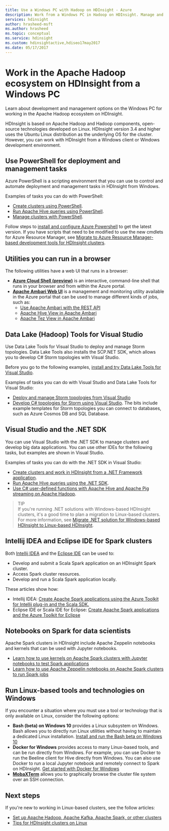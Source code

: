 ```yaml
---
title: Use a Windows PC with Hadoop on HDInsight - Azure
description: Work from a Windows PC in Hadoop on HDInsight. Manage and query clusters with PowerShell, Visual Studio, and Linux tools. Develop big data solutions with .NET.
services: hdinsight
author: hrasheed-msft
ms.author: hrasheed
ms.topic: conceptual
ms.service: hdinsight
ms.custom: hdinsightactive,hdiseo17may2017
ms.date: 05/17/2017
---
```


# Work in the Apache Hadoop ecosystem on HDInsight from a Windows PC

Learn about development and management options on the Windows PC for working in the Apache Hadoop ecosystem on HDInsight. 

HDInsight is based on Apache Hadoop and Hadoop components, open-source technologies developed on Linux. HDInsight version 3.4 and higher uses the Ubuntu Linux distribution as the underlying OS for the cluster. However, you can work with HDInsight from a Windows client or Windows development environment.

## Use PowerShell for deployment and management tasks
Azure PowerShell is a scripting environment that you can use to control and automate deployment and management tasks in HDInsight from Windows.

Examples of tasks you can do with PowerShell:

* [Create clusters using PowerShell](hdinsight-hadoop-create-linux-clusters-azure-powershell.md).
* [Run Apache Hive queries using PowerShell](hadoop/apache-hadoop-use-hive-powershell.md).
* [Manage clusters with PowerShell](hdinsight-administer-use-powershell.md).

Follow steps to [install and configure Azure Powershell](https://docs.microsoft.com/powershell/azure/install-azurerm-ps) to get the latest version. If you have scripts that need to be modified to use the new cmdlets for Azure Resource Manager, see [Migrate to Azure Resource Manager-based development tools for HDInsight clusters](hdinsight-hadoop-development-using-azure-resource-manager.md).

## Utilities you can run in a browser
The following utilities have a web UI that runs in a browser:
* **[Azure Cloud Shell (preview)](https://docs.microsoft.com/azure/cloud-shell/quickstart)** is an interactive, command-line shell that runs in your browser and from within the Azure portal.
* **[Apache Ambari Web UI](hdinsight-hadoop-manage-ambari.md)** is a management and monitoring utility available in the Azure portal that can be used to manage different kinds of jobs, such as:
    * [Use Apache Ambari with the REST API](hdinsight-hadoop-manage-ambari-rest-api.md)
    * [Apache Hive View in Apache Ambari](hadoop/apache-hadoop-use-hive-ambari-view.md)
    * [Apache Tez View in Apache Ambari](hdinsight-debug-ambari-tez-view.md)

## Data Lake (Hadoop) Tools for Visual Studio
Use Data Lake Tools for Visual Studio to deploy and manage Storm topologies. Data Lake Tools also installs the SCP.NET SDK, which allows you to develop C# Storm topologies with Visual Studio.

Before you go to the following examples, [install and try Data Lake Tools for Visual Studio](hadoop/apache-hadoop-visual-studio-tools-get-started.md). 

Examples of tasks you can do with Visual Studio and Data Lake Tools for Visual Studio:
* [Deploy and manage Storm topologies from Visual Studio](storm/apache-storm-deploy-monitor-topology-linux.md)
* [Develop C# topologies for Storm using Visual Studio](storm/apache-storm-develop-csharp-visual-studio-topology.md). The bits include example templates for Storm topologies you can connect to databases, such as Azure Cosmos DB and SQL Database.

## Visual Studio and the .NET SDK 

You can use Visual Studio with the .NET SDK to manage clusters and develop big data applications. You can use other IDEs for the following tasks, but examples are shown in Visual Studio.

Examples of tasks you can do with the .NET SDK in Visual Studio:
* [Create clusters and work in HDInsight from a .NET Framework application](hdinsight-hadoop-create-linux-clusters-dotnet-sdk.md).
* [Run Apache Hive queries using the .NET SDK](hadoop/apache-hadoop-use-hive-dotnet-sdk.md).
* [Use C# user-defined functions with Apache Hive and Apache Pig streaming on Apache Hadoop](hadoop/apache-hadoop-hive-pig-udf-dotnet-csharp.md).

> TIP   
> If you're running .NET solutions with Windows-based HDInsight clusters, it's a good time to plan a migration to Linux-based clusters. For more information, see [Migrate .NET solution for Windows-based HDInsight to Linux-based HDInsight](hdinsight-hadoop-migrate-dotnet-to-linux.md).

## Intellij IDEA and Eclipse IDE for Spark clusters
Both [Intellij IDEA](https://www.jetbrains.com/idea/download) and the [Eclipse IDE](https://www.eclipse.org/downloads/) can be used to:
* Develop and submit a Scala Spark application on an HDInsight Spark cluster.
* Access Spark cluster resources.
* Develop and run a Scala Spark application locally.

These articles show how: 
* Intellij IDEA: [Create Apache Spark applications using the Azure Toolkit for Intellij plug-in and the Scala SDK.](spark/apache-spark-intellij-tool-plugin.md)
* Eclipse IDE or Scala IDE for Eclipse: [Create Apache Spark applications and the Azure Toolkit for Eclipse](spark/apache-spark-eclipse-tool-plugin.md) 


## Notebooks on Spark for data scientists 
Apache Spark clusters in HDInsight include Apache Zeppelin notebooks and kernels that can be used with Jupyter notebooks. 

* [Learn how to use kernels on Apache Spark clusters with Jupyter notebooks to test Spark applications](spark/apache-spark-zeppelin-notebook.md)
* [Learn how to use Apache Zeppelin notebooks on Apache Spark clusters to run Spark jobs](spark/apache-spark-jupyter-notebook-kernels.md) 


## Run Linux-based tools and technologies on Windows

If you encounter a situation where you must use a tool or technology that is only available on Linux, consider the following options:

* **Bash (beta) on Windows 10** provides a Linux subsystem on Windows. Bash allows you to directly run Linux utilities without having to maintain a dedicated Linux installation. [Install and run the Bash beta on Windows 10](https://msdn.microsoft.com/commandline/wsl/install_guide)
* **Docker for Windows** provides access to many Linux-based tools, and can be run directly from Windows. For example, you can use Docker to run the Beeline client for Hive directly from Windows. You can also use Docker to run a local Jupyter notebook and remotely connect to Spark on HDInsight. [Get started with Docker for Windows](https://docs.docker.com/docker-for-windows/)
* **[MobaXTerm](https://mobaxterm.mobatek.net/)** allows you to graphically browse the cluster file system over an SSH connection.

## Next steps
If you're new to working in Linux-based clusters, see the follow articles:
* [Set up Apache Hadoop, Apache Kafka, Apache Spark, or other clusters](hdinsight-hadoop-provision-linux-clusters.md)
* [Tips for HDInsight clusters on Linux](hdinsight-hadoop-linux-information.md)

